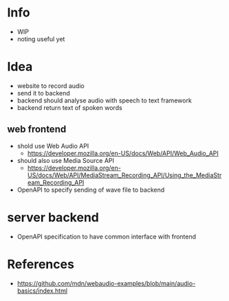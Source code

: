# Info 
- WIP
- noting useful yet

# Idea
- website to record audio
- send it to backend
- backend should analyse audio with speech to text framework
- backend return text of spoken words

## web frontend
- shold use Web Audio API
  - https://developer.mozilla.org/en-US/docs/Web/API/Web_Audio_API
- should also use Media Source API
  - https://developer.mozilla.org/en-US/docs/Web/API/MediaStream_Recording_API/Using_the_MediaStream_Recording_API
- OpenAPI to specify sending of wave file to backend
# server backend
- OpenAPI specification to have common interface with frontend

# References
- https://github.com/mdn/webaudio-examples/blob/main/audio-basics/index.html
